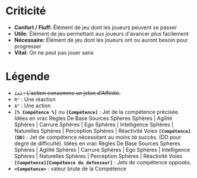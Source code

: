 # Criticité
* **Confort / Fluff:** Élément de jeu dont les joueurs peuvent se passer
* **Utile:** Élément de jeu permettant aux joueurs d'avancer plus facilement
* **Nécessaire:** Élément de jeu dont les joueurs ont ou auront besoin pour progresser
* **Vital:** On ne peut pas jouer sans

# Légende

* ~~`(×)` : L'action consomme un jeton d'Affinité.~~
* `R°` : Une réaction
* `A°` : Une action
* **`[% Compétence %]`** ou **`[Compétence]`** : Jet de la compétence précisée.
 Idées en vrac Règles De Base Sources Spheres Sphères | Agilité Sphères | Carrure Sphères | Ego Sphères | Intelligence Sphères | Naturelles Sphères | Perception Sphères | Réactivité Voies **`[Compétence](DD)`** : Jet de compétence nécessitant au moins `DD` succès. (DD pour degré de difficulté).
 Idées en vrac Règles De Base Sources Spheres Sphères | Agilité Sphères | Carrure Sphères | Ego Sphères | Intelligence Sphères | Naturelles Sphères | Perception Sphères | Réactivité Voies **`[Compétence][Compétence du defenseur]`** : Jets de compétence opposés.
* **`<Compétence>`** : valeur brute de la Compétence
